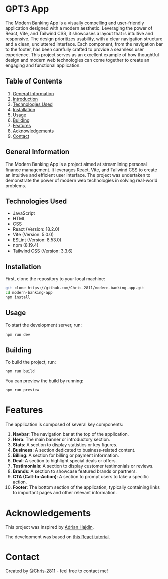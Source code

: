 # GPT3 App

The Modern Banking App is a visually compelling and user-friendly application designed with a modern aesthetic. Leveraging the power of React, Vite, and Tailwind CSS, it showcases a layout that is intuitive and responsive. The design prioritizes usability, with a clear navigation structure and a clean, uncluttered interface. Each component, from the navigation bar to the footer, has been carefully crafted to provide a seamless user experience. This project serves as an excellent example of how thoughtful design and modern web technologies can come together to create an engaging and functional application.

## Table of Contents

1. [General Information](#general-information)
2. [Introduction](#introduction)
3. [Technologies Used](#technologies-used)
4. [Installation](#installation)
5. [Usage](#usage)
6. [Building](#building)
7. [Features](#features)
8. [Acknowledgements](#acknowledgements)
9. [Contact](#contact)

## General Information

The Modern Banking App is a project aimed at streamlining personal finance management. It leverages React, Vite, and Tailwind CSS to create an intuitive and efficient user interface. The project was undertaken to demonstrate the power of modern web technologies in solving real-world problems.

## Technologies Used

- JavaScript
- HTML
- CSS
- React (Version: 18.2.0)
- Vite (Version: 5.0.0)
- ESLint (Version: 8.53.0)
- npm (8.19.4)
- Tailwind CSS (Version: 3.3.6)

## Installation

First, clone the repository to your local machine:

```bash
git clone https://github.com/Chris-2811/modern-banking-app.git
cd modern-banking-app
npm install
```

## Usage

To start the development server, run:

```bash
npm run dev
```

## Building

To build the project, run:

```bash
npm run build
```

You can preview the build by running:

```bash
npm run preview
```

# Features

The application is composed of several key components:

1. **Navbar**: The navigation bar at the top of the application.
2. **Hero**: The main banner or introductory section.
3. **Stats**: A section to display statistics or key figures.
4. **Business**: A section dedicated to business-related content.
5. **Billing**: A section for billing or payment information.
6. **Deal**: A section to highlight special deals or offers.
7. **Testimonials**: A section to display customer testimonials or reviews.
8. **Brands**: A section to showcase featured brands or partners.
9. **CTA (Call-to-Action)**: A section to prompt users to take a specific action.
10. **Footer**: The bottom section of the application, typically containing links to important pages and other relevant information.

# Acknowledgements

This project was inspired by [Adrian Hajdin](https://github.com/adrianhajdin).

The development was based on [this React tutorial](https://www.youtube.com/watch?v=_oO4Qi5aVZs&list=WL&index=2&t=3978s).

# Contact

Created by [@Chris-2811](https://github.com/Chris-2811) - feel free to contact me!
